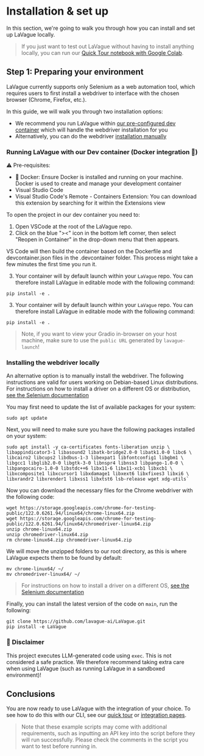 
# Installation & set up

In this section, we're going to walk you through how you can install and set up LaVague locally.

> If you just want to test out LaVague without having to install anything locally, you can run our [Quick Tour notebook with Google Colab](https://colab.research.google.com/github/lavague-ai/lavague/blob/main/docs/docs/get-started/quick-tour.ipynb).

## Step 1: Preparing your environment

LaVague currently supports only Selenium as a web automation tool, which requires users to first install a webdriver to interface with the chosen browser (Chrome, Firefox, etc.).

In this guide, we will walk you through two installation options: 
- We recommend you run LaVague within [our pre-configured dev container](#run-lavague-with-our-dev-container) which will handle the webdriver installation for you
- Alternatively, you can do the webdriver [installation manually](#installing-the-webdriver-locally)

### Running LaVague with our Dev container (Docker integration 🐋)

⚠️ Pre-requisites:

- 🐋 Docker: Ensure Docker is installed and running on your machine. Docker is used to create and manage your development container
- Visual Studio Code
- Visual Studio Code's Remote - Containers Extension: You can download this extension by searching for it within the Extensions view

To open the project in our dev container you need to:

1. Open VSCode at the root of the LaVague repo.
2. Click on the blue "><" icon in the bottom left corner, then select "Reopen in Container" in the drop-down menu that then appears.

VS Code will then build the container based on the Dockerfile and devcontainer.json files in the .devcontainer folder. This process might take a few minutes the first time you run it.

3. Your container will by default launch within your `LaVague` repo. You can therefore install LaVague in editable mode with the following command:

```
pip install -e .
```

3. Your container will by default launch within your `LaVague` repo. You can therefore install LaVague in editable mode with the following command:
```
pip install -e .
```

> Note, if you want to view your Gradio in-browser on your host machine, make sure to use the `public URL` generated by `lavague-launch`!

### Installing the webdriver locally

An alternative option is to manually install the webdriver. The following instructions are valid for users working on Debian-based Linux distributions. For instructions on how to install a driver on a different OS or distribution, [see the Selenium documentation](https://selenium-python.readthedocs.io/installation.html#drivers)

You may first need to update the list of available packages for your system:

```
sudo apt update
```

Next, you will need to make sure you have the following packages installed on your system:
```
sudo apt install -y ca-certificates fonts-liberation unzip \
libappindicator3-1 libasound2 libatk-bridge2.0-0 libatk1.0-0 libc6 \
libcairo2 libcups2 libdbus-1-3 libexpat1 libfontconfig1 libgbm1 \
libgcc1 libglib2.0-0 libgtk-3-0 libnspr4 libnss3 libpango-1.0-0 \
libpangocairo-1.0-0 libstdc++6 libx11-6 libx11-xcb1 libxcb1 \
libxcomposite1 libxcursor1 libxdamage1 libxext6 libxfixes3 libxi6 \
libxrandr2 libxrender1 libxss1 libxtst6 lsb-release wget xdg-utils`
```

Now you can download the necessary files for the Chrome webdriver with the following code:
```
wget https://storage.googleapis.com/chrome-for-testing-public/122.0.6261.94/linux64/chrome-linux64.zip
wget https://storage.googleapis.com/chrome-for-testing-public/122.0.6261.94/linux64/chromedriver-linux64.zip
unzip chrome-linux64.zip
unzip chromedriver-linux64.zip
rm chrome-linux64.zip chromedriver-linux64.zip
```

We will move the unzipped folders to our root directory, as this is where LaVague expects them to be found by default:
```
mv chrome-linux64/ ~/
mv chromedriver-linux64/ ~/
```

> For instructions on how to install a driver on a different OS, [see the Selenium documentation](https://selenium-python.readthedocs.io/installation.html#drivers)

Finally, you can install the latest version of the code on `main`, run the following:

```
git clone https://github.com/lavague-ai/LaVague.git
pip install -e LaVague
```

### 🚨 Disclaimer

This project executes LLM-generated code using `exec`. This is not considered a safe practice. We therefore recommend taking extra care when using LaVague (such as running LaVague in a sandboxed environment)!

## Conclusions

You are now ready to use LaVague with the integration of your choice. To see how to do this with our CLI, see our [quick tour](./quick-tour.ipynb) or [integration pages](../integrations/hugging-face-api.ipynb).

> Note that these example scripts may come with additional requirements, such as inputting an API key into the script before they will run successfully. Please check the comments in the script you want to test before running in.
